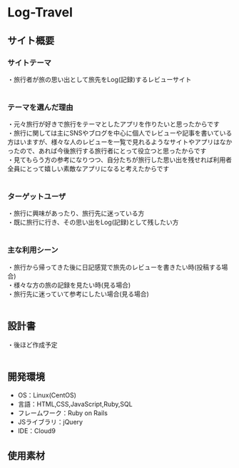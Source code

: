 # Log-Travel

## サイト概要
### サイトテーマ
・旅行者が旅の思い出として旅先をLog(記録)するレビューサイト<br>
​
### テーマを選んだ理由
・元々旅行が好きで旅行をテーマとしたアプリを作りたいと思ったからです<br>
・旅行に関しては主にSNSやブログを中心に個人でレビューや記事を書いている方はいますが、様々な人のレビューを一覧で見れるようなサイトやアプリはなかったので、あれば今後旅行する旅行者にとって役立つと思ったからです<br>
・見てもらう方の参考になりつつ、自分たちが旅行した思い出を残せれば利用者全員にとって嬉しい素敵なアプリになると考えたからです<br>
​
### ターゲットユーザ
・旅行に興味があったり、旅行先に迷っている方<br>
・既に旅行に行き、その思い出をLog(記録)として残したい方<br>
​
### 主な利用シーン
・旅行から帰ってきた後に日記感覚で旅先のレビューを書きたい時(投稿する場合)<br>
・様々な方の旅の記録を見たい時(見る場合)<br>
・旅行先に迷っていて参考にしたい場合(見る場合)<br>
​
## 設計書
・後ほど作成予定<br>
​
## 開発環境
- OS：Linux(CentOS)
- 言語：HTML,CSS,JavaScript,Ruby,SQL
- フレームワーク：Ruby on Rails
- JSライブラリ：jQuery
- IDE：Cloud9
​
## 使用素材